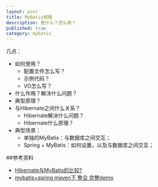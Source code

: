 ```yaml
---
layout: post
title: MyBatis梳理
description: 是什么？怎么用？
published: true
category: mybatis
---
```


几点：

* 如何使用？
	* 配置文件怎么写？
	* 示例代码？
	* VO怎么写？
* 什么作用？解决什么问题？
* 典型原理？
* 与Hibernate之间什么关系？
	* Hibernate解决什么问题？
	* Hibernate什么原理？
* 典型场景：
	* 单独的MyBatis：与数据库之间交互；
	* Spring + MyBatis：如何设置，以及与数据库之间交互；



































##参考资料

* [Hibernate与MyBatis的比较?][Hibernate与MyBatis的比较?]
* [mybatis+spring maven下 整合 完整demo][mybatis+spring maven下 整合 完整demo]




[NingG]:    http://ningg.github.com  "NingG"

[Hibernate与MyBatis的比较?]:				http://www.zhihu.com/question/25753928
[mybatis+spring maven下 整合 完整demo]:		http://blog.csdn.net/philip502/article/details/37911395








